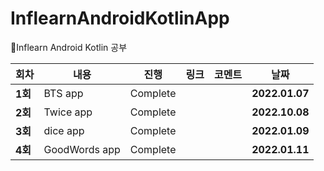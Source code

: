 # InflearnAndroidKotlinApp
🌱Inflearn Android Kotlin 공부

| 회차    | 내용                                           | 진행 | 링크                                                         | 코멘트                                                  | 날짜           |
| ------- | ---------------------------------------------- | ---- | ------------------------------------------------------------ | ------------------------------------------------------- | -------------- |
| **1회** | BTS app | Complete |  |  | **2022.01.07** |
| **2회** | Twice app | Complete |  |  | **2022.10.08** |
| **3회** | dice app | Complete |  |  | **2022.01.09** |
| **4회** | GoodWords app | Complete |  |  | **2022.01.11** |

